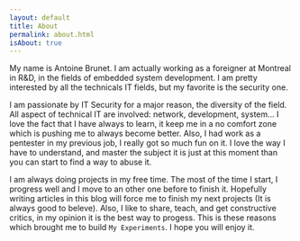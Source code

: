 ```yaml
---
layout: default
title: About
permalink: about.html
isAbout: true
---
```


My name is Antoine Brunet. I am actually working as a foreigner at Montreal in R&D, in the fields of embedded system development.
I am pretty interested by all the technicals IT fields, but my favorite is the security one.

I am passionate by IT Security for a major reason, the diversity of the field. All aspect of technical IT are involved: network, development, system...
I love the fact that I have always to learn, it keep me in a no comfort zone which is pushing me to always become better. Also, I had work as a pentester in my previous job, I really got so much fun on it. I love the way I have to understand, and master the subject it is just at this moment than you can start to find a way to abuse it.

I am always doing projects in my free time. The most of the time I start, I progress well and I move to an other one before to finish it. Hopefully writing articles in this blog will force me to finish my next projects (It is always good to beleve).
Also, I like to share, teach, and get constructive critics, in my opinion it is the best way to progess. This is these reasons which brought me to build `My Experiments`. I hope you will enjoy it.
